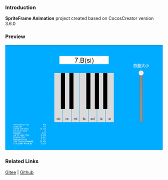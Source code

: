 ### Introduction

**SpriteFrame Animation** project created based on CocosCreator version 3.6.0

### Preview
![image](../../../image/202203/2022030211.png)

### Related Links
[Gitee](https://gitee.com/mirrors_cocos-creator/example-cases/blob/v2.4.3/assets/cases/03_gameplay/03_animation)  | [Github](https://github.com/cocos-creator/example-cases/blob/v2.4.3/assets/cases/03_gameplay/03_animation)